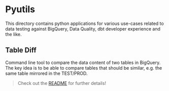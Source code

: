 # Pyutils

This directory contains python applications for various use-cases related to data testing against BigQuery, Data Quality, dbt developer experience and the like.

## Table Diff

Command line tool to compare the data content of two tables in BigQuery. The key idea is to be able to compare tables that should be similar, e.g. the same table mirrored in the TEST/PROD.

> Check out the [README](/pyutils/table_diff/README.md) for further details!
